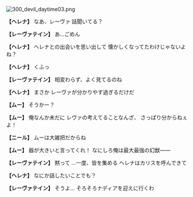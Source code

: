 
![300_devil_daytime03.png](../images/backgrounds/300_devil_daytime03.png)

**【ヘレナ】**
なあ、レーヴァ
話聞いてる？

**【レーヴァテイン】**
あ…ごめん

**【ヘレナ】**
ヘレナとの出会いを思い出して
懐かしくなってたわけじゃないよね？

**【ヘレナ】**
くふっ

**【レーヴァテイン】**
相変わらず、よく見てるのね

**【ヘレナ】**
まさか
レーヴァが分かりやす過ぎるだけだ

**【ムー】**
そうかー？

**【ムー】**
俺なんか未だに
レヴァの考えてることなんざ、
さっぱり分からねぇよ！

**【ニール】**
ムーは大雑把だからね

**【ムー】**
器が大きいと言ってくれ！
なにしろ俺は最大最強の幻獣――

**【レーヴァテイン】**
黙って
…一度、皆を集める
ヘレナはカリスを呼んできて

**【ヘレナ】**
なにか話したいことでも？

**【レーヴァテイン】**
そうよ…
そろそろナディアを迎えに行くわ